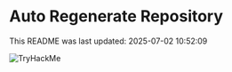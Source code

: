 # Auto Regenerate Repository

This README was last updated: 2025-07-02 10:52:09

 ![TryHackMe](https://tryhackme.com/badge/533634)